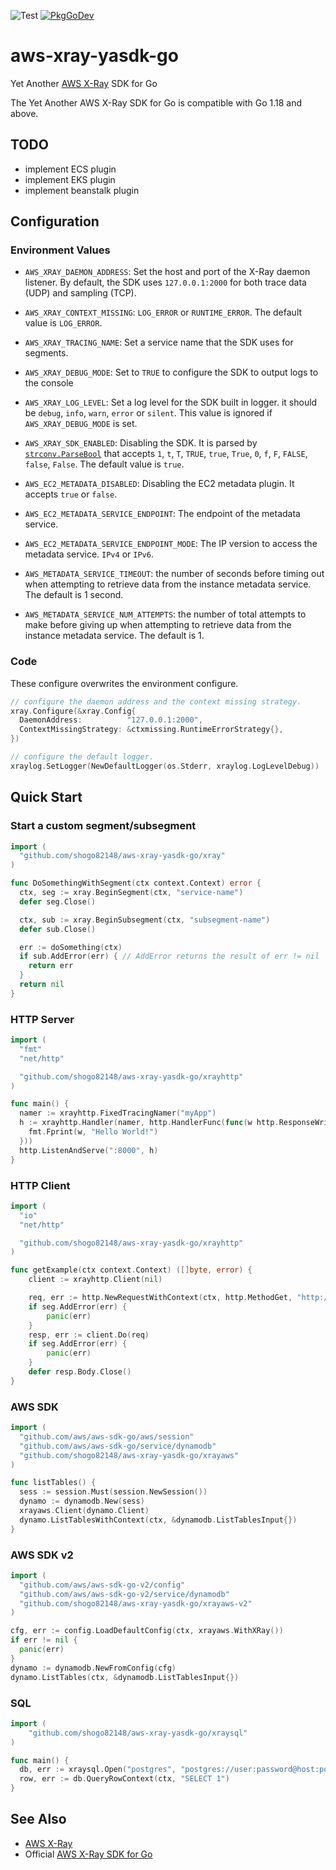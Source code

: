 ![Test](https://github.com/shogo82148/aws-xray-yasdk-go/workflows/Test/badge.svg)
[![PkgGoDev](https://pkg.go.dev/badge/github.com/shogo82148/aws-xray-yasdk-go)](https://pkg.go.dev/github.com/shogo82148/aws-xray-yasdk-go)

# aws-xray-yasdk-go

Yet Another [AWS X-Ray](https://aws.amazon.com/xray/) SDK for Go

The Yet Another AWS X-Ray SDK for Go is compatible with Go 1.18 and above.

## TODO

- implement ECS plugin
- implement EKS plugin
- implement beanstalk plugin

## Configuration

### Environment Values

- `AWS_XRAY_DAEMON_ADDRESS`: Set the host and port of the X-Ray daemon listener. By default, the SDK uses `127.0.0.1:2000` for both trace data (UDP) and sampling (TCP).
- `AWS_XRAY_CONTEXT_MISSING`: `LOG_ERROR` or `RUNTIME_ERROR`. The default value is `LOG_ERROR`.
- `AWS_XRAY_TRACING_NAME`: Set a service name that the SDK uses for segments.
- `AWS_XRAY_DEBUG_MODE`: Set to `TRUE` to configure the SDK to output logs to the console
- `AWS_XRAY_LOG_LEVEL`: Set a log level for the SDK built in logger. it should be `debug`, `info`, `warn`, `error` or `silent`. This value is ignored if `AWS_XRAY_DEBUG_MODE` is set.
- `AWS_XRAY_SDK_ENABLED`: Disabling the SDK. It is parsed by [`strconv.ParseBool`](https://golang.org/pkg/strconv/#ParseBool) that accepts `1`, `t`, `T`, `TRUE`, `true`, `True`, `0`, `f`, `F`, `FALSE`, `false`, `False`. The default value is `true`.

- `AWS_EC2_METADATA_DISABLED`: Disabling the EC2 metadata plugin. It accepts `true` or `false`.
- `AWS_EC2_METADATA_SERVICE_ENDPOINT`: The endpoint of the metadata service.
- `AWS_EC2_METADATA_SERVICE_ENDPOINT_MODE`: The IP version to access the metadata service. `IPv4` or `IPv6`.
- `AWS_METADATA_SERVICE_TIMEOUT`: the number of seconds before timing out when attempting to retrieve data from the instance metadata service. The default is 1 second.
- `AWS_METADATA_SERVICE_NUM_ATTEMPTS`: the number of total attempts to make before giving up when attempting to retrieve data from the instance metadata service. The default is 1.

### Code

These configure overwrites the environment configure.

```go
// configure the daemon address and the context missing strategy.
xray.Configure(&xray.Config{
  DaemonAddress:          "127.0.0.1:2000",
  ContextMissingStrategy: &ctxmissing.RuntimeErrorStrategy{},
})

// configure the default logger.
xraylog.SetLogger(NewDefaultLogger(os.Stderr, xraylog.LogLevelDebug))
```

## Quick Start

### Start a custom segment/subsegment

```go
import (
  "github.com/shogo82148/aws-xray-yasdk-go/xray"
)

func DoSomethingWithSegment(ctx context.Context) error {
  ctx, seg := xray.BeginSegment(ctx, "service-name")
  defer seg.Close()

  ctx, sub := xray.BeginSubsegment(ctx, "subsegment-name")
  defer sub.Close()

  err := doSomething(ctx)
  if sub.AddError(err) { // AddError returns the result of err != nil
    return err
  }
  return nil
}
```

### HTTP Server

```go
import (
  "fmt"
  "net/http"

  "github.com/shogo82148/aws-xray-yasdk-go/xrayhttp"
)

func main() {
  namer := xrayhttp.FixedTracingNamer("myApp")
  h := xrayhttp.Handler(namer, http.HandlerFunc(func(w http.ResponseWriter, r *http.Request) {
    fmt.Fprint(w, "Hello World!")
  }))
  http.ListenAndServe(":8000", h)
}
```

### HTTP Client

```go
import (
  "io"
  "net/http"

  "github.com/shogo82148/aws-xray-yasdk-go/xrayhttp"
)

func getExample(ctx context.Context) ([]byte, error) {
	client := xrayhttp.Client(nil)

	req, err := http.NewRequestWithContext(ctx, http.MethodGet, "http://example.com", nil)
	if seg.AddError(err) {
		panic(err)
	}
	resp, err := client.Do(req)
	if seg.AddError(err) {
		panic(err)
	}
	defer resp.Body.Close()
}
```

### AWS SDK

```go
import (
  "github.com/aws/aws-sdk-go/aws/session"
  "github.com/aws/aws-sdk-go/service/dynamodb"
  "github.com/shogo82148/aws-xray-yasdk-go/xrayaws"
)

func listTables() {
  sess := session.Must(session.NewSession())
  dynamo := dynamodb.New(sess)
  xrayaws.Client(dynamo.Client)
  dynamo.ListTablesWithContext(ctx, &dynamodb.ListTablesInput{})
}
```

### AWS SDK v2

```go
import (
  "github.com/aws/aws-sdk-go-v2/config"
  "github.com/aws/aws-sdk-go-v2/service/dynamodb"
  "github.com/shogo82148/aws-xray-yasdk-go/xrayaws-v2"
)

cfg, err := config.LoadDefaultConfig(ctx, xrayaws.WithXRay())
if err != nil {
  panic(err)
}
dynamo := dynamodb.NewFromConfig(cfg)
dynamo.ListTables(ctx, &dynamodb.ListTablesInput{})
```

### SQL

```go
import (
    "github.com/shogo82148/aws-xray-yasdk-go/xraysql"
)

func main() {
  db, err := xraysql.Open("postgres", "postgres://user:password@host:port/db")
  row, err := db.QueryRowContext(ctx, "SELECT 1")
}
```

## See Also

- [AWS X-Ray](https://aws.amazon.com/xray/)
- Official [AWS X-Ray SDK for Go](https://github.com/aws/aws-xray-sdk-go)
